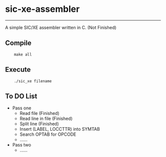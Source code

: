 # sic-xe-assembler
------------------
A simple SIC/XE assembler written in C. (Not Finished)

## Compile
```
    make all
```

## Execute
```
    ./sic_xe filename
```

## To DO List
* Pass one
    * Read file (Finished)
    * Read line in file (Finished)
    * Split line (Finished)
    * Insert (LABEL, LOCCTTR) into SYMTAB
    * Search OPTAB for OPCODE
    * ......
* Pass two
    * ......
